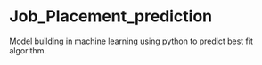 # Job_Placement_prediction

Model building in machine learning using python to predict best fit algorithm.
